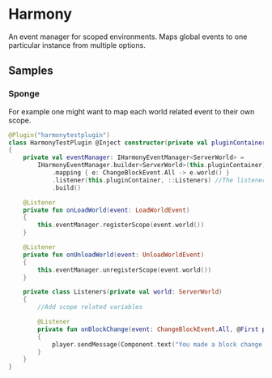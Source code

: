 # Harmony
An event manager for scoped environments. Maps global events to one particular instance
from multiple options.

## Samples
### Sponge
For example one might want to map each world related event to their own scope.

```kotlin
@Plugin("harmonytestplugin")
class HarmonyTestPlugin @Inject constructor(private val pluginContainer: PluginContainer)
{
	private val eventManager: IHarmonyEventManager<ServerWorld> =
		IHarmonyEventManager.builder<ServerWorld>(this.pluginContainer)
			.mapping { e: ChangeBlockEvent.All -> e.world() }
			.listener(this.pluginContainer, ::Listeners) //The listener is instantiated on scope registration.
			.build()

	@Listener
	private fun onLoadWorld(event: LoadWorldEvent)
	{
		this.eventManager.registerScope(event.world())
	}

	@Listener
	private fun onUnloadWorld(event: UnloadWorldEvent)
	{
		this.eventManager.unregisterScope(event.world())
	}

	private class Listeners(private val world: ServerWorld)
	{
		//Add scope related variables

		@Listener
		private fun onBlockChange(event: ChangeBlockEvent.All, @First player: ServerPlayer)
		{
			player.sendMessage(Component.text("You made a block change!"))
		}
	}
}
```
